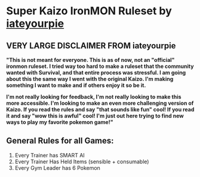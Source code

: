 # Super Kaizo IronMON Ruleset by [iateyourpie](https://www.twitch.tv/iateyourpie)

## VERY LARGE DISCLAIMER FROM iateyourpie

**"This is not meant for everyone. This is as of now, not an "official" ironmon ruleset. I tried way too hard to make a ruleset that the community wanted with Survival, and that entire process was stressful. I am going about this the same way I went with the original Kaizo. I'm making something I want to make and if others enjoy it so be it.**

**I'm not really looking for feedback, I'm not really looking to make this more accessible. I'm looking to make an even more challenging version of Kaizo. If you read the rules and say "that sounds like fun" cool! If you read it and say "wow this is awful" cool! I'm just out here trying to find new ways to play my favorite pokemon game!"**

## General Rules for all Games:

1. Every Trainer has SMART AI
2. Every Trainer Has Held Items (sensible + consumable)
3. Every Gym Leader has 6 Pokemon
